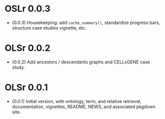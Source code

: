 # OSLr 0.0.3

- (0.0.3) Housekeeping: add `cache_summary()`, standardize progress
  bars, structure case studies vignette, etc.

# OLSr 0.0.2

- (0.0.2) Add ancestors / descendants graphs and CELLxGENE case study.

# OLSr 0.0.1

- (0.0.1) Initial version, with ontology, term, and relative
  retrieval, documentation, vignettes, README, NEWS, and associated
  pkgdown site.

